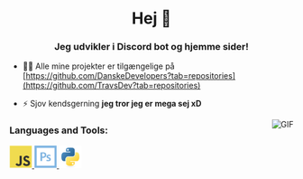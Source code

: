 <h1 align="center">Hej 👋</h1>
<h3 align="center">Jeg udvikler i Discord bot og hjemme sider!</h3>

- 👨‍💻 Alle mine projekter er tilgængelige på [https://github.com/DanskeDevelopers?tab=repositories](https://github.com/TravsDev?tab=repositories)

- ⚡ Sjov kendsgerning **jeg tror jeg er mega sej xD**

<img align="right" alt="GIF" height="160px" src="https://camo.githubusercontent.com/5fca3db52c463447c36cbf864b01eac247219e56ce24dc0169a66c62ae53a481/68747470733a2f2f6d656469612e67697068792e636f6d2f6d656469612f6475334a336358797a686a3735494f6776412f67697068792e676966" data-canonical-src="https://media.giphy.com/media/du3J3cXyzhj75IOgvA/giphy.gif" style="max-width:100%;">

<h3 align="left">Languages and Tools:</h3>
<p align="left"> <a href="https://developer.mozilla.org/en-US/docs/Web/JavaScript" target="_blank"> <img src="https://raw.githubusercontent.com/devicons/devicon/master/icons/javascript/javascript-original.svg" alt="javascript" width="40" height="40"/> </a> <a href="https://discord.gg/x6Ep953Xsv" target="_blank"> <img src="https://raw.githubusercontent.com/devicons/devicon/master/icons/photoshop/photoshop-line.svg" alt="photoshop" width="40" height="40"/> </a> <a href="https://www.python.org" target="_blank"> <img src="https://raw.githubusercontent.com/devicons/devicon/master/icons/python/python-original.svg" alt="python" width="40" height="40"/> </a> </p>
